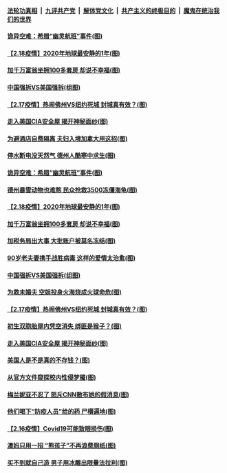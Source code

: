 

####  [法轮功真相](../../../../basic/blob/master/README.md?t=02192131) &nbsp;|&nbsp; [九评共产党](../../../../9ping.md/blob/master/README.md?t=02192131) &nbsp;|&nbsp; [解体党文化](../../../../jtdwh.md/blob/master/README.md?t=02192131)  &nbsp;|&nbsp; [共产主义的终极目的](../../../../gczydzjmd.md/blob/master/README.md?t=02192131) &nbsp;|&nbsp; [魔鬼在统治我们的世界](../../../../mgztzwmdsj.md/blob/master/README.md?t=02192131) 

#### [诡异空难：希腊“幽灵航班”事件(图)](../pages/p3/962974.md?t=02192131) 

#### [【2.18疫情】2020年地球最安静的1年(图)](../pages/p3/962968.md?t=02192131) 

#### [加千万富翁坐拥100多套房 却说不幸福(图)](../pages/p3/962963.md?t=02192131) 

#### [中国强拆VS美国强拆(组图)](../pages/p3/962880.md?t=02192131) 

#### [【2.17疫情】热闹佛州VS纽约死城 封城真有效？(图)](../pages/p3/962857.md?t=02192131) 

#### [走入美国CIA安全屋 揭开神秘面纱(图)](../pages/p3/962850.md?t=02192131) 

#### [为避酒店自费隔离 夫妇入境加拿大用这招(图)](../pages/p3/963017.md?t=02192131) 

#### [停水断电没天然气 德州人酷寒中求生(图)](../pages/p3/962999.md?t=02192131) 

#### [诡异空难：希腊“幽灵航班”事件(图)](../pages/p3/962974.md?t=02192131) 

#### [德州暴雪动物也难熬 民众抢救3500冻僵海龟(图)](../pages/p3/962975.md?t=02192131) 

#### [【2.18疫情】2020年地球最安静的1年(图)](../pages/p3/962968.md?t=02192131) 

#### [加千万富翁坐拥100多套房 却说不幸福(图)](../pages/p3/962963.md?t=02192131) 

#### [加税务局出大事 大批账户被莫名冻结(图)](../pages/p3/962957.md?t=02192131) 

#### [90岁老夫妻携手战胜病毒 这样的爱情太治愈(图)](../pages/p3/962950.md?t=02192131) 

#### [中国强拆VS美国强拆(组图)](../pages/p3/962880.md?t=02192131) 

#### [为救未婚夫 空姐投身火海烧成火球命危(图)](../pages/p3/962888.md?t=02192131) 

#### [【2.17疫情】热闹佛州VS纽约死城 封城真有效？(图)](../pages/p3/962857.md?t=02192131) 

#### [初生双胞胎屋内凭空消失 绑匪是猴子？(图)](../pages/p3/962855.md?t=02192131) 

#### [走入美国CIA安全屋 揭开神秘面纱(图)](../pages/p3/962850.md?t=02192131) 

#### [美国人是不是真的不存钱？(图)](../pages/p3/962632.md?t=02192131) 

#### [从官方文件窥探校内性侵梦魇(图)](../pages/p3/962782.md?t=02192131) 

#### [梅兰妮亚不忍了 怒斥CNN散布她的假消息(图)](../pages/p3/962816.md?t=02192131) 

#### [他们喝下“防疫人员”给的药 尸横遍地(图)](../pages/p3/962744.md?t=02192131) 

#### [【2.16疫情】Covid19可能致眼损伤(图)](../pages/p3/962757.md?t=02192131) 

#### [澳妈只用一招 “熊孩子”不再浪费厕纸(图)](../pages/p3/962756.md?t=02192131) 

#### [买不到就自己造 男子用冰雕出限量法拉利(图)](../pages/p3/962748.md?t=02192131) 

